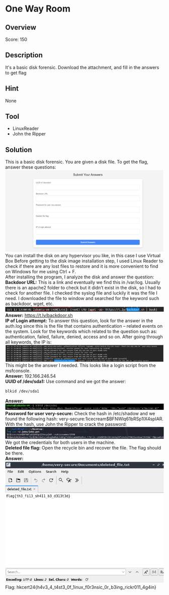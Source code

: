 # One Way Room #
 
## Overview ##
 
Score: 150
 
## Description ##  

It's a basic disk forensic. Download the attachment, and fill in the answers to get flag

## Hint ##  

None

## Tool ##
- LinuxReader
- John the Ripper

## Solution ##
This is a basic disk forensic. You are given a disk file. To get the flag, answer these questions:  
![Image](file/image.png)  
You can install the disk on any hypervisor you like, in this case I use Virtual Box Before getting to the disk image installation step, I used Linux Reader to check if there are any lost files to restore and it is more convenient to find on Windows for me using Ctrl + F.  
After installing the program, I analyze the disk and answer the question:  
**Backdoor URL:** This is a link and eventually we find this in /var/log. Usually there is an apache2 folder to check but it didn’t exist in the disk, so I had to check for another file. I checked the syslog file and luckily it was the file I need. I downloaded the file to window and searched for the keyword such as backdoor, wget, etc.  
![Image](file/image2.png)  
**Answer:** https://t.ly/backdoor.sh  
**IP of Login attempt:** To answer this question, look for the answer in the auth.log since this is the file that contains authentication – related events on the system. Look for the keywords which related to the question such as: authentication, failed, failure, denied, access and so on. After going through all keywords, the IP is:  
![Image](file/image3.png)  
This might be the answer I needed. This looks like a login script from the msfconsole.  
**Answer:** 192.166.246.54  
**UUID of /dev/sda1:** Use command and we got the answer:
```bash
blkid /dev/sda1
```
**Answer:**  
![Image](file/image5.png)  
**Password for user very-secure:** Check the hash in /etc/shadow and we found the following hash: very-secure:$1$icecream$BFNWlq61bRSp1IX4spIAR.  
With the hash, use John the Ripper to crack the password:  
![Image](file/image6.png)  
We got the credentials for both users in the machine.  
**Deleted file flag:** Open the recycle bin and recover the file. The flag should be there.  
**Answer:**  
![Image](file/image7.png)  
Flag: hkcert24{h4v3_4_t4st3_0f_1inux_f0r3nsic_0r_b3ing_rickr011_4g4in}